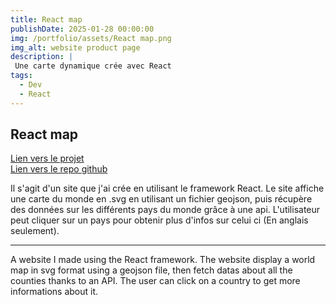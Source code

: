 ```yaml
---
title: React map
publishDate: 2025-01-28 00:00:00
img: /portfolio/assets/React map.png
img_alt: website product page
description: |
 Une carte dynamique crée avec React
tags:
  - Dev
  - React
---
```



## React map
<a href="https://tommy-bou.github.io/react-map/"> Lien vers le projet </a>
<br>
<a href="https://github.com/Tommy-BOU/React-map"> Lien vers le repo github </a>

Il s'agit d'un site que j'ai crée en utilisant le framework React. Le site affiche une carte du monde en .svg en utilisant un fichier geojson, puis récupère des données sur les différents pays du monde grâce à une api. L'utilisateur peut cliquer sur un pays pour obtenir plus d'infos sur celui ci (En anglais seulement).

<hr>

A website I made using the React framework. The website display a world map in svg format using a geojson file, then fetch datas about all the counties thanks to an API. The user can click on a country to get more informations about it.